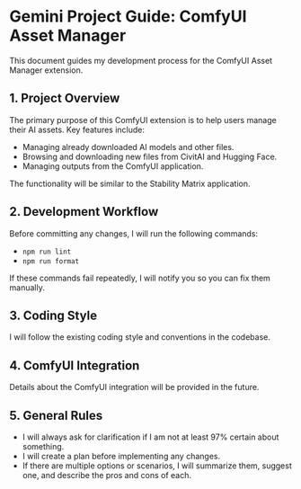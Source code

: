 # Gemini Project Guide: ComfyUI Asset Manager

This document guides my development process for the ComfyUI Asset Manager extension.

## 1. Project Overview

The primary purpose of this ComfyUI extension is to help users manage their AI assets. Key features include:

*   Managing already downloaded AI models and other files.
*   Browsing and downloading new files from CivitAI and Hugging Face.
*   Managing outputs from the ComfyUI application.

The functionality will be similar to the Stability Matrix application.

## 2. Development Workflow

Before committing any changes, I will run the following commands:

*   `npm run lint`
*   `npm run format`

If these commands fail repeatedly, I will notify you so you can fix them manually.

## 3. Coding Style

I will follow the existing coding style and conventions in the codebase.

## 4. ComfyUI Integration

Details about the ComfyUI integration will be provided in the future.

## 5. General Rules

*   I will always ask for clarification if I am not at least 97% certain about something.
*   I will create a plan before implementing any changes.
*   If there are multiple options or scenarios, I will summarize them, suggest one, and describe the pros and cons of each.
